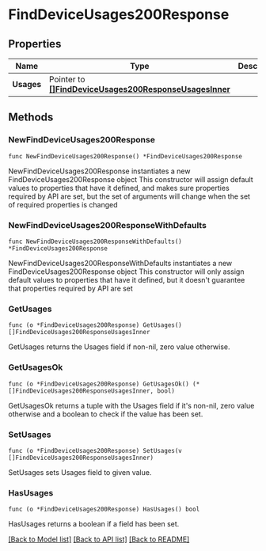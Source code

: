 # FindDeviceUsages200Response

## Properties

Name | Type | Description | Notes
------------ | ------------- | ------------- | -------------
**Usages** | Pointer to [**[]FindDeviceUsages200ResponseUsagesInner**](FindDeviceUsages200ResponseUsagesInner.md) |  | [optional] 

## Methods

### NewFindDeviceUsages200Response

`func NewFindDeviceUsages200Response() *FindDeviceUsages200Response`

NewFindDeviceUsages200Response instantiates a new FindDeviceUsages200Response object
This constructor will assign default values to properties that have it defined,
and makes sure properties required by API are set, but the set of arguments
will change when the set of required properties is changed

### NewFindDeviceUsages200ResponseWithDefaults

`func NewFindDeviceUsages200ResponseWithDefaults() *FindDeviceUsages200Response`

NewFindDeviceUsages200ResponseWithDefaults instantiates a new FindDeviceUsages200Response object
This constructor will only assign default values to properties that have it defined,
but it doesn't guarantee that properties required by API are set

### GetUsages

`func (o *FindDeviceUsages200Response) GetUsages() []FindDeviceUsages200ResponseUsagesInner`

GetUsages returns the Usages field if non-nil, zero value otherwise.

### GetUsagesOk

`func (o *FindDeviceUsages200Response) GetUsagesOk() (*[]FindDeviceUsages200ResponseUsagesInner, bool)`

GetUsagesOk returns a tuple with the Usages field if it's non-nil, zero value otherwise
and a boolean to check if the value has been set.

### SetUsages

`func (o *FindDeviceUsages200Response) SetUsages(v []FindDeviceUsages200ResponseUsagesInner)`

SetUsages sets Usages field to given value.

### HasUsages

`func (o *FindDeviceUsages200Response) HasUsages() bool`

HasUsages returns a boolean if a field has been set.


[[Back to Model list]](../README.md#documentation-for-models) [[Back to API list]](../README.md#documentation-for-api-endpoints) [[Back to README]](../README.md)


